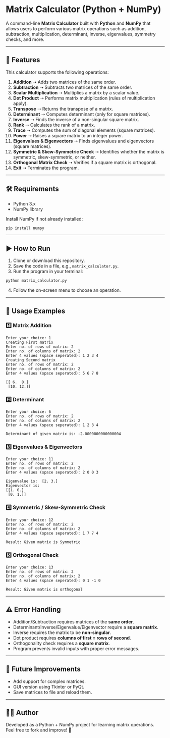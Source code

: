 # Matrix Calculator (Python + NumPy)

A command-line **Matrix Calculator** built with **Python** and **NumPy** that allows users to perform various matrix operations such as addition, subtraction, multiplication, determinant, inverse, eigenvalues, symmetry checks, and more.

---

## 🚀 Features
This calculator supports the following operations:

1. **Addition** ➝ Adds two matrices of the same order.  
2. **Subtraction** ➝ Subtracts two matrices of the same order.  
3. **Scalar Multiplication** ➝ Multiplies a matrix by a scalar value.  
4. **Dot Product** ➝ Performs matrix multiplication (rules of multiplication apply).  
5. **Transpose** ➝ Returns the transpose of a matrix.  
6. **Determinant** ➝ Computes determinant (only for square matrices).  
7. **Inverse** ➝ Finds the inverse of a non-singular square matrix.  
8. **Rank** ➝ Calculates the rank of a matrix.  
9. **Trace** ➝ Computes the sum of diagonal elements (square matrices).  
10. **Power** ➝ Raises a square matrix to an integer power.  
11. **Eigenvalues & Eigenvectors** ➝ Finds eigenvalues and eigenvectors (square matrices).  
12. **Symmetric & Skew-Symmetric Check** ➝ Identifies whether the matrix is symmetric, skew-symmetric, or neither.  
13. **Orthogonal Matrix Check** ➝ Verifies if a square matrix is orthogonal.  
14. **Exit** ➝ Terminates the program.  

---

## 🛠️ Requirements
- Python 3.x  
- NumPy library  

Install NumPy if not already installed:
```bash
pip install numpy
```

---

## ▶️ How to Run
1. Clone or download this repository.  
2. Save the code in a file, e.g., `matrix_calculator.py`.  
3. Run the program in your terminal:
```bash
python matrix_calculator.py
```
4. Follow the on-screen menu to choose an operation.  

---

## 📖 Usage Examples

### 1️⃣ Matrix Addition
```
Enter your choice: 1
Creating First matrix
Enter no. of rows of matrix: 2
Enter no. of columns of matrix: 2
Enter 4 values (space seperated): 1 2 3 4
Creating Second matrix
Enter no. of rows of matrix: 2
Enter no. of columns of matrix: 2
Enter 4 values (space seperated): 5 6 7 8

[[ 6.  8.]
 [10. 12.]]
```

### 2️⃣ Determinant
```
Enter your choice: 6
Enter no. of rows of matrix: 2
Enter no. of columns of matrix: 2
Enter 4 values (space seperated): 1 2 3 4

Determinant of given matrix is: -2.0000000000000004
```

### 3️⃣ Eigenvalues & Eigenvectors
```
Enter your choice: 11
Enter no. of rows of matrix: 2
Enter no. of columns of matrix: 2
Enter 4 values (space seperated): 2 0 0 3

Eigenvalue is:  [2. 3.]
Eigenvector is:  
[[1. 0.]
 [0. 1.]]
```

### 4️⃣ Symmetric / Skew-Symmetric Check
```
Enter your choice: 12
Enter no. of rows of matrix: 2
Enter no. of columns of matrix: 2
Enter 4 values (space seperated): 1 7 7 4

Result: Given matrix is Symmetric
```

### 5️⃣ Orthogonal Check
```
Enter your choice: 13
Enter no. of rows of matrix: 2
Enter no. of columns of matrix: 2
Enter 4 values (space seperated): 0 1 -1 0

Result: Given matrix is orthogonal
```

---

## ⚠️ Error Handling
- Addition/Subtraction requires matrices of the **same order**.  
- Determinant/Inverse/Eigenvalue/Eigenvector require a **square matrix**.  
- Inverse requires the matrix to be **non-singular**.  
- Dot product requires **columns of first = rows of second**.  
- Orthogonality check requires a **square matrix**.  
- Program prevents invalid inputs with proper error messages.  

---

## 📌 Future Improvements
- Add support for complex matrices.  
- GUI version using Tkinter or PyQt.  
- Save matrices to file and reload them.  

---

## 👨‍💻 Author
Developed as a Python + NumPy project for learning matrix operations.  
Feel free to fork and improve! 🚀
